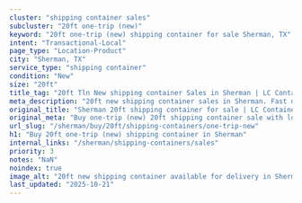 ```yaml
---
cluster: "shipping container sales"
subcluster: "20ft one-trip (new)"
keyword: "20ft one-trip (new) shipping container for sale Sherman, TX"
intent: "Transactional-Local"
page_type: "Location-Product"
city: "Sherman, TX"
service_type: "shipping container"
condition: "New"
size: "20ft"
title_tag: "20ft Tln New shipping container Sales in Sherman | LC Container"
meta_description: "20ft new shipping container sales in Sherman. Fast delivery, competitive pricing. Serving shipping containers area. Quote ID: 124. Call (214) 524-4168 for your free quote today."
original_title: "Sherman 20ft shipping container for sale | LC Container"
original_meta: "Buy one-trip (new) 20ft shipping container sale with local delivery in Sherman, TX. LC Container — local Since 2003. Request a fast quote today."
url_slug: "/sherman/buy/20ft/shipping-containers/one-trip-new"
h1: "Buy 20ft one-trip (new) shipping container in Sherman"
internal_links: "/sherman/shipping-containers/sales"
priority: 3
notes: "NaN"
noindex: true
image_alt: "20ft new shipping container available for delivery in Sherman"
last_updated: "2025-10-21"
---
```


<!-- TODO: Add unique city/inventory copy, images, and internal links here. -->
